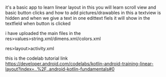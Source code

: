 it's a basic app to learn linear layout
in this you will learn scroll view and basic button clicks and how to add pictures/drawables
in this a textview is hidden and when we give a text in one edittext fiels it will show in the textfield when button is clicked


i have uploaded the main files
in the 
res>values>string.xml/dimens.xml/colors.xml

res>layout>activity.xml

this is the codelab tutorial link
https://developer.android.com/codelabs/kotlin-android-training-linear-layout?index=..%2F..android-kotlin-fundamentals#0
